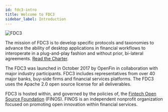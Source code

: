 ```yaml
---
id: fdc3-intro
title: Welcome to FDC3
sidebar_label: Introduction
---
```

![FDC3](/FDC3/img/fdc3-logo.png)

The mission of FDC3 is to develop specific protocols and taxonomies to advance the ability of desktop applications in financial workflows to interoperate in a plug-and-play fashion and without prior, bi-lateral agreements. [Read the Charter](fdc3-charter.md).

The FDC3 was launched in October 2017 by OpenFin in collaboration with major industry participants. FDC3 includes representatives from over 40 major banks, buy-side firms and financial services platforms. The FDC3 uses the Apache 2.0 open source license for all deliverables.

FDC3 is hosted within, and governed by the policies of, the [Fintech Open Source Foundation](http://finos.org/) (FINOS). FINOS is an independent nonprofit organization focused on promoting open innovation within financial services.